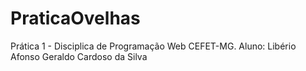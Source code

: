 # PraticaOvelhas

Prática 1  - Disciplica de Programação Web CEFET-MG.
Aluno: Libério Afonso Geraldo Cardoso da Silva
